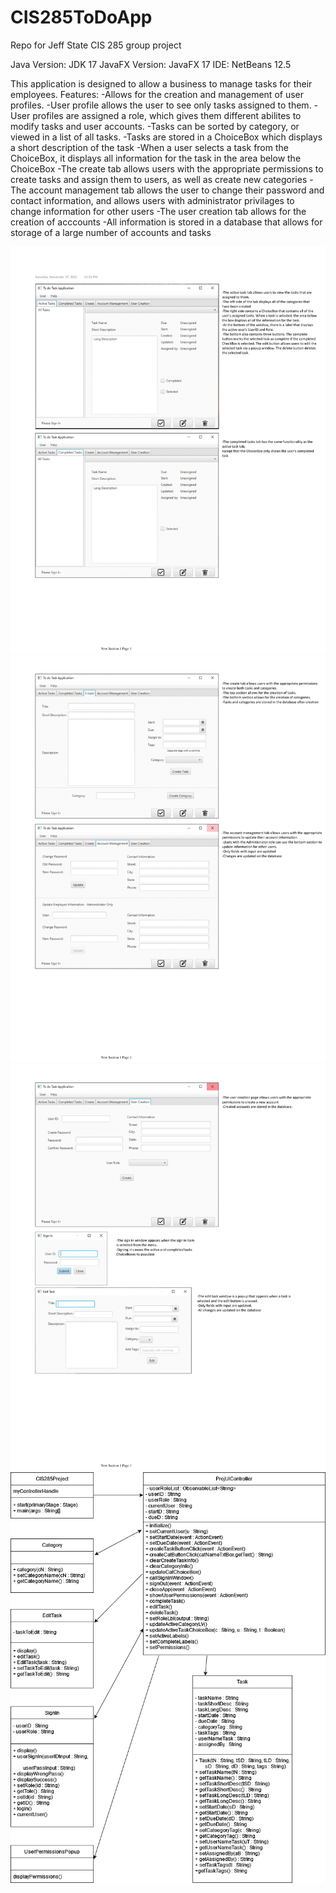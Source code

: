 # CIS285ToDoApp
Repo for Jeff State CIS 285 group project

Java Version: JDK 17
JavaFX Version: JavaFX 17
IDE: NetBeans 12.5

This application is designed to allow a business to manage tasks for their employees.
    Features:
        -Allows for the creation and management of user profiles. 
            -User profile allows the user to see only tasks assigned to them.
            -User profiles are assigned a role, which gives them different abilites to modify tasks and user accounts.
        -Tasks can be sorted by category, or viewed in a list of all tasks.
        -Tasks are stored in a ChoiceBox which displays a short description of the task 
        -When a user selects a task from the ChoiceBox, it displays all information for the task in the area below the ChoiceBox
        -The create tab allows users with the appropriate permissions to create tasks and assign them to users, as well as create new categories
        -The account management tab allows the user to change their password and contact information, and allows users with administrator privilages to change information for other users
        -The user creation tab allows for the creation of acccounts
        -All information is stored in a database that allows for storage of a large number of accounts and tasks


![](Doc/FinalUIFeatures-1.png)
![](Doc/FinalUIFeatures-2.png)
![](Doc/FinalUIFeatures-3.png)
![](Doc/CIS285Project-UML-Diagram.png)



